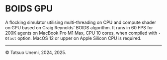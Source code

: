 # BOIDS GPU
A flocking simulator utilising multi-threading on CPU and compute shader on GPU
based on Craig Reynolds' BOIDS algorithm.
It runs in 60 FPS for 200K agents on MacBook Pro M1 Max, CPU 10 cores,
when compiled with `-Ofast` option.
MacOS 12 or upper on Apple Silicon CPU is required.

---
© Tatsuo Unemi, 2024, 2025.
